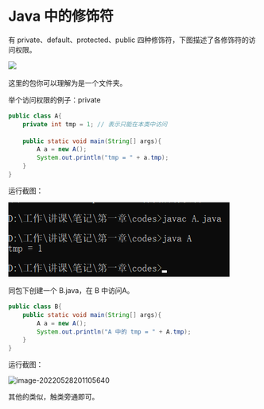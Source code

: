 # Java 中的修饰符

有 private、default、protected、public 四种修饰符，下图描述了各修饰符的访问权限。

![](D:\工作\讲课\笔记\第一章\images\修饰符.jpg)

这里的包你可以理解为是一个文件夹。

举个访问权限的例子：private

```java
public class A{
    private int tmp = 1; // 表示只能在本类中访问
    
    public static void main(String[] args){
        A a = new A();
        System.out.println("tmp = " + a.tmp);
    }
}
```

运行截图：

![image-20220528200416675](images\image-20220528200416675.png)

同包下创建一个 B.java，在 B 中访问A。

```java
public class B{
    public static void main(String[] args){
        A a = new A();
        System.out.println("A 中的 tmp = " + A.tmp);
    }
}
```

运行截图：

![image-20220528201105640](C:\Users\blue\AppData\Roaming\Typora\typora-user-images\image-20220528201105640.png)

其他的类似，触类旁通即可。
